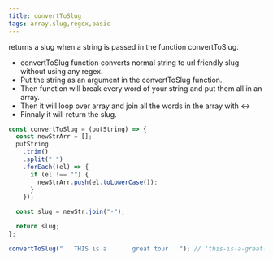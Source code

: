 ```yaml
---
title: convertToSlug
tags: array,slug,regex,basic
---
```


returns a slug when a string is passed in the function convertToSlug.

- convertToSlug function converts normal string to url friendly slug without using any regex.
- Put the string as an argument in the convertToSlug function.
- Then function will break every word of your string and put them all in an array.
- Then it will loop over array and join all the words in the array with <->
- Finnaly it will return the slug.

```js
const convertToSlug = (putString) => {
  const newStrArr = [];
  putString
    .trim()
    .split(" ")
    .forEach((el) => {
      if (el !== "") {
        newStrArr.push(el.toLowerCase());
      }
    });

  const slug = newStr.join("-");

  return slug;
};
```

```js
convertToSlug("   THIS is a       great tour   "); // 'this-is-a-great-tour'
```
